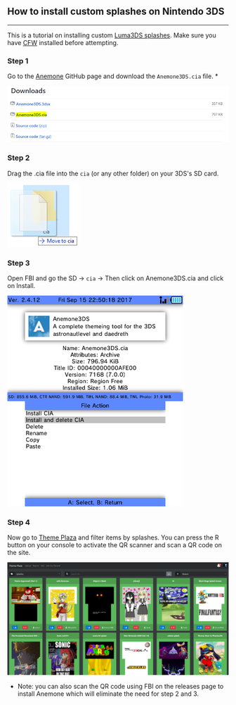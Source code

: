## How to install custom splashes on Nintendo 3DS
---

This is a tutorial on installing custom [Luma3DS splashes](https://github.com/AuroraWright/Luma3DS/wiki/Optional-features#config-menu-options). Make sure you have [CFW](https://3ds.hacks.guide/) installed before attempting.


### Step 1


Go to the [Anemone](https://github.com/astronautlevel2/Anemone3DS/releases) GitHub page and download the `Anemone3DS.cia` file. *

![GitHub page](images/theme-cfw/cfwtutorial1.png)


### Step 2


Drag the .cia file into the `cia` (or any other folder) on your 3DS's SD card.

![GitHub page](images/theme-cfw/cfwtutorial2.png)


### Step 3


Open FBI and go the SD -> `cia` -> Then click on Anemone3DS.cia and click on Install.

![GitHub page](images/theme-cfw/cfwtutorial3.png)


### Step 4

Now go to [Theme Plaza](https://themeplaza.eu) and filter items by splashes. You can press the R button on your console to activate the QR scanner and scan a QR code on the site.

![Splash tutorial](images/splash-install/splash1.png)

* Note: you can also scan the QR code using FBI on the releases page to install Anemone which will eliminate the need for step 2 and 3.